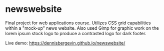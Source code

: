 # newswebsite

Final project for web applications course. Utilizes CSS grid capabilities within a "mock-up" news website. 
Also used Gimp for graphic work on the lorem ipsum stock logo to produce a contrasted logo for dark footer.

Live demo: https://dennisbergevin.github.io/newswebsite/
